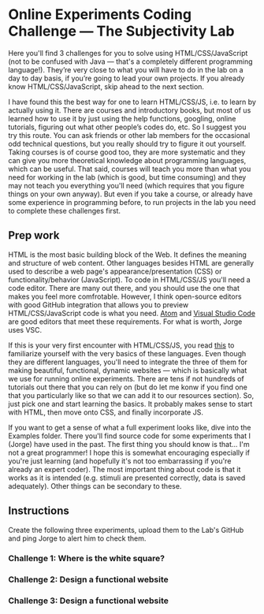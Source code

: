 # Online Experiments Coding Challenge — The Subjectivity Lab

Here you'll find 3 challenges for you to solve using HTML/CSS/JavaScript (not to be confused with Java — that's a completely different programming language!). They’re very close to what you will have to do in the lab on a day to day basis, if you’re going to lead your own projects. If you already know HTML/CSS/JavaScript, skip ahead to the next section.

I have found this the best way for one to learn HTML/CSS/JS, i.e. to learn by actually using it. There are courses and introductory books, but most of us learned how to use it by just using the help functions, googling, online tutorials, figuring out what other people’s codes do, etc. So I suggest you try this route. You can ask friends or other lab members for the occasional odd technical questions, but you really should try to figure it out yourself. Taking courses is of course good too, they are more systematic and they can give you more theoretical knowledge about programming languages, which can be useful. That said, courses will teach you more than what you need for working in the lab (which is good, but time consuming) and they may not teach you everything you'll need (which requires that you figure things on your own anyway). But even if you take a course, or already have some experience in programming before, to run projects in the lab you need to complete these challenges first. 

## Prep work

HTML is the most basic building block of the Web. It defines the meaning and structure of web content. Other languages besides HTML are generally used to describe a web page's appearance/presentation (CSS) or functionality/behavior (JavaScript). To code in HTML/CSS/JS you'll need a code editor. There are many out there, and you should use the one that makes you feel more comfrotable. However, I think open-source editors with good GitHub integration that allows you to preview HTML/CSS/JavaScript code is what you need. [Atom](http://atom.io) and [Visual Studio Code](http://code.visualstudio.com) are good editors that meet these requirements. For what is worth, Jorge uses VSC.

If this is your very first encounter with HTML/CSS/JS, you read [this](https://developer.mozilla.org/en-US/docs/Web/HTML) to familiarize yourself with the very basics of these languages. Even though they are different languages, you'll need to integrate the three of them for making beautiful, functional, dynamic websites — which is basically what we use for running online experiments. There are tens if not hundreds of tutorials out there that you can rely on (but do let me konw if you find one that you particularly like so that we can add it to our resources section). So, just pick one and start learning the basics. It probably makes sense to start with HTML, then move onto CSS, and finally incorporate JS. 

If you want to get a sense of what a full experiment looks like, dive into the Examples folder. There you'll find source code for some experiments that I (Jorge) have used in the past. The first thing you should know is that... I'm not a great programmer! I hope this is somewhat encouraging especially if you're just learning (and hopefully it's not too embarrassing if you're already an expert coder). The most important thing about code is that it works as it is intended (e.g. stimuli are presented correctly, data is saved adequately). Other things can be secondary to these. 

## Instructions

Create the following three experiments, upload them to the Lab's GitHub and ping Jorge to alert him to check them. 

### Challenge 1: Where is the white square?


### Challenge 2: Design a functional website


### Challenge 3: Design a functional website